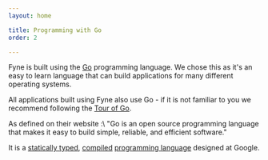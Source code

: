 ```yaml
---
layout: home

title: Programming with Go
order: 2

---
```


Fyne is built using the [Go](https://golang.org) programming language.
We chose this as it's an easy to learn language that can build applications
for many different operating systems.

All applications built using Fyne also use Go - if it is not
familiar to you we recommend following the [Tour of Go](https://tour.golang.org/).

As defined on their website :\\
"Go is an open source programming language that makes it easy to build simple, reliable, and efficient software."

It is a [statically typed](https://en.wikipedia.org/wiki/Type_system#STATIC),
[compiled](https://en.wikipedia.org/wiki/Compiled_language)
[programming language](https://en.wikipedia.org/wiki/Programming_language)
designed at Google.
